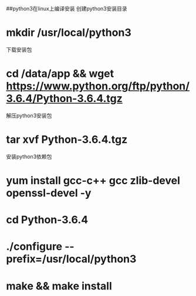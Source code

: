 ##python3在linux上编译安装
创建python3安装目录
# mkdir /usr/local/python3
下载安装包
# cd /data/app && wget  https://www.python.org/ftp/python/3.6.4/Python-3.6.4.tgz
解压python3安装包
# tar xvf Python-3.6.4.tgz
安装python3依赖包
# yum install gcc-c++ gcc zlib-devel openssl-devel -y
# cd Python-3.6.4
# ./configure --prefix=/usr/local/python3
# make && make install 
